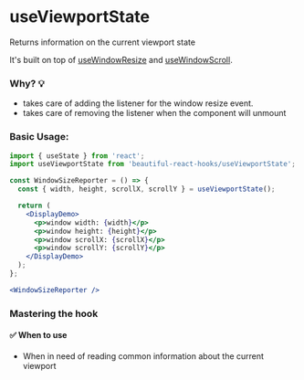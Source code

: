 # useViewportState

Returns information on the current viewport state

It's built on top of [useWindowResize](./useWindowResize.md) and [useWindowScroll](./useWindowScroll.md).

### Why? 💡

- takes care of adding the listener for the window resize event.
- takes care of removing the listener when the component will unmount

### Basic Usage:

```jsx harmony
import { useState } from 'react';
import useViewportState from 'beautiful-react-hooks/useViewportState';

const WindowSizeReporter = () => {
  const { width, height, scrollX, scrollY } = useViewportState();

  return (
    <DisplayDemo>
      <p>window width: {width}</p>
      <p>window height: {height}</p>
      <p>window scrollX: {scrollX}</p>
      <p>window scrollY: {scrollY}</p>
    </DisplayDemo>
  );
};

<WindowSizeReporter />
```

### Mastering the hook

#### ✅ When to use

- When in need of reading common information about the current viewport
